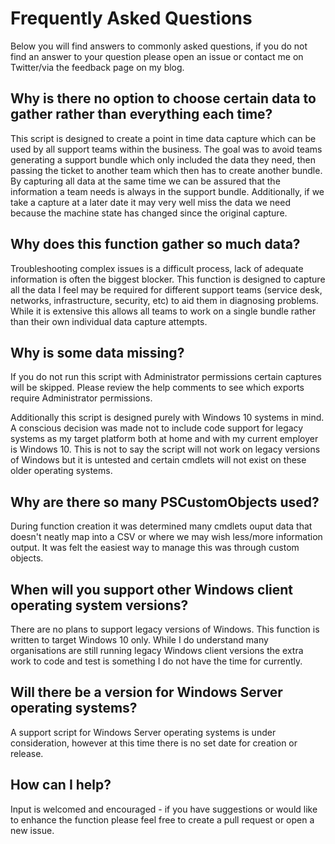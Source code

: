 # Frequently Asked Questions

Below you will find answers to commonly asked questions, if you do not find an answer to your question please open an issue or contact me on Twitter/via the feedback page on my blog.


## Why is there no option to choose certain data to gather rather than everything each time?

This script is designed to create a point in time data capture which can be used by all support teams within the business. The goal was to avoid teams generating a support bundle which only included the data they need, then passing the ticket to another team which then has to create another bundle. By capturing all data at the same time we can be assured that the information a team needs is always in the support bundle. Additionally, if we take a capture at a later date it may very well miss the data we need because the machine state has changed since the original capture.


## Why does this function gather so much data?

Troubleshooting complex issues is a difficult process, lack of adequate information is often the biggest blocker. This function is designed to capture all the data I feel may be required for different support teams (service desk, networks, infrastructure, security, etc) to aid them in diagnosing problems. While it is extensive this allows all teams to work on a single bundle rather than their own individual data capture attempts.


## Why is some data missing?

If you do not run this script with Administrator permissions certain captures will be skipped. Please review the help comments to see which exports require Administrator permissions.

Additionally this script is designed purely with Windows 10 systems in mind. A conscious decision was made not to include code support for legacy systems as my target platform both at home and with my current employer is Windows 10. This is not to say the script will not work on legacy versions of Windows but it is untested and certain cmdlets will not exist on these older operating systems.


## Why are there so many PSCustomObjects used?

During function creation it was determined many cmdlets ouput data that doesn't neatly map into a CSV or where we may wish less/more information output. It was felt the easiest way to manage this was through custom objects.


## When will you support other Windows client operating system versions?

There are no plans to support legacy versions of Windows. This function is written to target Windows 10 only. While I do understand many organisations are still running legacy Windows client versions the extra work to code and test is something I do not have the time for currently.


## Will there be a version for Windows Server operating systems?

A support script for Windows Server operating systems is under consideration, however at this time there is no set date for creation or release.


## How can I help?

Input is welcomed and encouraged - if you have suggestions or would like to enhance the function please feel free to create a pull request or open a new issue.
